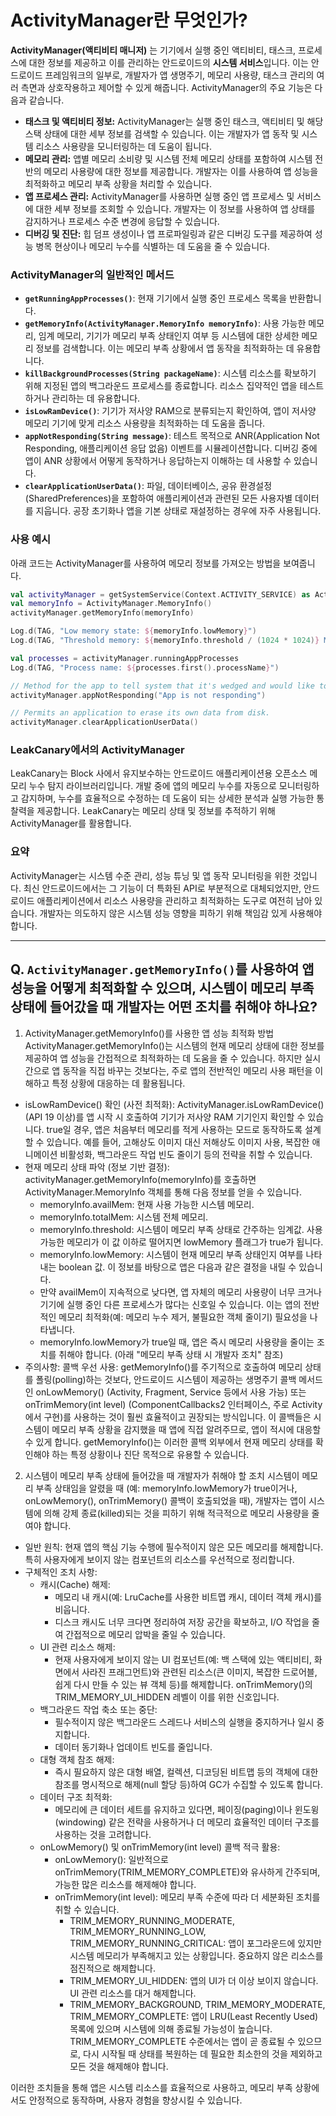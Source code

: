 # ActivityManager란 무엇인가?

**ActivityManager(액티비티 매니저)** 는 기기에서 실행 중인 액티비티, 태스크, 프로세스에 대한 정보를 제공하고 이를 관리하는 안드로이드의 **시스템 서비스**입니다. 이는 안드로이드 프레임워크의 일부로, 개발자가 앱 생명주기, 메모리 사용량, 태스크 관리의 여러 측면과 상호작용하고 제어할 수 있게 해줍니다. ActivityManager의 주요 기능은 다음과 같습니다.

* **태스크 및 액티비티 정보:** ActivityManager는 실행 중인 태스크, 액티비티 및 해당 스택 상태에 대한 세부 정보를 검색할 수 있습니다. 이는 개발자가 앱 동작 및 시스템 리소스 사용량을 모니터링하는 데 도움이 됩니다.
* **메모리 관리:** 앱별 메모리 소비량 및 시스템 전체 메모리 상태를 포함하여 시스템 전반의 메모리 사용량에 대한 정보를 제공합니다. 개발자는 이를 사용하여 앱 성능을 최적화하고 메모리 부족 상황을 처리할 수 있습니다.
* **앱 프로세스 관리:** ActivityManager를 사용하면 실행 중인 앱 프로세스 및 서비스에 대한 세부 정보를 조회할 수 있습니다. 개발자는 이 정보를 사용하여 앱 상태를 감지하거나 프로세스 수준 변경에 응답할 수 있습니다.
* **디버깅 및 진단:** 힙 덤프 생성이나 앱 프로파일링과 같은 디버깅 도구를 제공하여 성능 병목 현상이나 메모리 누수를 식별하는 데 도움을 줄 수 있습니다.

### ActivityManager의 일반적인 메서드

* **`getRunningAppProcesses()`**: 현재 기기에서 실행 중인 프로세스 목록을 반환합니다.
* **`getMemoryInfo(ActivityManager.MemoryInfo memoryInfo)`**: 사용 가능한 메모리, 임계 메모리, 기기가 메모리 부족 상태인지 여부 등 시스템에 대한 상세한 메모리 정보를 검색합니다. 이는 메모리 부족 상황에서 앱 동작을 최적화하는 데 유용합니다.
* **`killBackgroundProcesses(String packageName)`**: 시스템 리소스를 확보하기 위해 지정된 앱의 백그라운드 프로세스를 종료합니다. 리소스 집약적인 앱을 테스트하거나 관리하는 데 유용합니다.
* **`isLowRamDevice()`**: 기기가 저사양 RAM으로 분류되는지 확인하여, 앱이 저사양 메모리 기기에 맞게 리소스 사용량을 최적화하는 데 도움을 줍니다.
* **`appNotResponding(String message)`**: 테스트 목적으로 ANR(Application Not Responding, 애플리케이션 응답 없음) 이벤트를 시뮬레이션합니다. 디버깅 중에 앱이 ANR 상황에서 어떻게 동작하거나 응답하는지 이해하는 데 사용할 수 있습니다.
* **`clearApplicationUserData()`**: 파일, 데이터베이스, 공유 환경설정(SharedPreferences)을 포함하여 애플리케이션과 관련된 모든 사용자별 데이터를 지웁니다. 공장 초기화나 앱을 기본 상태로 재설정하는 경우에 자주 사용됩니다.

### 사용 예시

아래 코드는 ActivityManager를 사용하여 메모리 정보를 가져오는 방법을 보여줍니다.

```kotlin
val activityManager = getSystemService(Context.ACTIVITY_SERVICE) as ActivityManager
val memoryInfo = ActivityManager.MemoryInfo()
activityManager.getMemoryInfo(memoryInfo)

Log.d(TAG, "Low memory state: ${memoryInfo.lowMemory}")
Log.d(TAG, "Threshold memory: ${memoryInfo.threshold / (1024 * 1024)} MB")

val processes = activityManager.runningAppProcesses
Log.d(TAG, "Process name: ${processes.first().processName}")

// Method for the app to tell system that it's wedged and would like to trigger an ANR.
activityManager.appNotResponding("App is not responding")

// Permits an application to erase its own data from disk.
activityManager.clearApplicationUserData()
```

### LeakCanary에서의 ActivityManager

LeakCanary는 Block 사에서 유지보수하는 안드로이드 애플리케이션용 오픈소스 메모리 누수 탐지 라이브러리입니다. 개발 중에 앱의 메모리 누수를 자동으로 모니터링하고 감지하며, 누수를 효율적으로 수정하는 데 도움이 되는 상세한 분석과 실행 가능한 통찰력을 제공합니다. LeakCanary는 메모리 상태 및 정보를 추적하기 위해 ActivityManager를 활용합니다.

### 요약

ActivityManager는 시스템 수준 관리, 성능 튜닝 및 앱 동작 모니터링을 위한 것입니다. 최신 안드로이드에서는 그 기능이 더 특화된 API로 부분적으로 대체되었지만, 안드로이드 애플리케이션에서 리소스 사용량을 관리하고 최적화하는 도구로 여전히 남아 있습니다. 개발자는 의도하지 않은 시스템 성능 영향을 피하기 위해 책임감 있게 사용해야 합니다.

---

## Q. `ActivityManager.getMemoryInfo()`를 사용하여 앱 성능을 어떻게 최적화할 수 있으며, 시스템이 메모리 부족 상태에 들어갔을 때 개발자는 어떤 조치를 취해야 하나요?

1. ActivityManager.getMemoryInfo()를 사용한 앱 성능 최적화 방법
ActivityManager.getMemoryInfo()는 시스템의 현재 메모리 상태에 대한 정보를 제공하여 앱 성능을 간접적으로 최적화하는 데 도움을 줄 수 있습니다. 하지만 실시간으로 앱 동작을 직접 바꾸는 것보다는, 주로 앱의 전반적인 메모리 사용 패턴을 이해하고 특정 상황에 대응하는 데 활용됩니다.
 * isLowRamDevice() 확인 (사전 최적화):
   ActivityManager.isLowRamDevice() (API 19 이상)를 앱 시작 시 호출하여 기기가 저사양 RAM 기기인지 확인할 수 있습니다. true일 경우, 앱은 처음부터 메모리를 적게 사용하는 모드로 동작하도록 설계할 수 있습니다. 예를 들어, 고해상도 이미지 대신 저해상도 이미지 사용, 복잡한 애니메이션 비활성화, 백그라운드 작업 빈도 줄이기 등의 전략을 취할 수 있습니다.
 * 현재 메모리 상태 파악 (정보 기반 결정):
   activityManager.getMemoryInfo(memoryInfo)를 호출하면 ActivityManager.MemoryInfo 객체를 통해 다음 정보를 얻을 수 있습니다.
   * memoryInfo.availMem: 현재 사용 가능한 시스템 메모리.
   * memoryInfo.totalMem: 시스템 전체 메모리.
   * memoryInfo.threshold: 시스템이 메모리 부족 상태로 간주하는 임계값. 사용 가능한 메모리가 이 값 이하로 떨어지면 lowMemory 플래그가 true가 됩니다.
   * memoryInfo.lowMemory: 시스템이 현재 메모리 부족 상태인지 여부를 나타내는 boolean 값.
   이 정보를 바탕으로 앱은 다음과 같은 결정을 내릴 수 있습니다.
   * 만약 availMem이 지속적으로 낮다면, 앱 자체의 메모리 사용량이 너무 크거나 기기에 실행 중인 다른 프로세스가 많다는 신호일 수 있습니다. 이는 앱의 전반적인 메모리 최적화(예: 메모리 누수 제거, 불필요한 객체 줄이기) 필요성을 나타냅니다.
   * memoryInfo.lowMemory가 true일 때, 앱은 즉시 메모리 사용량을 줄이는 조치를 취해야 합니다. (아래 "메모리 부족 상태 시 개발자 조치" 참조)
 * 주의사항: 콜백 우선 사용:
   getMemoryInfo()를 주기적으로 호출하여 메모리 상태를 폴링(polling)하는 것보다, 안드로이드 시스템이 제공하는 생명주기 콜백 메서드인 onLowMemory() (Activity, Fragment, Service 등에서 사용 가능) 또는 onTrimMemory(int level) (ComponentCallbacks2 인터페이스, 주로 Activity에서 구현)를 사용하는 것이 훨씬 효율적이고 권장되는 방식입니다. 이 콜백들은 시스템이 메모리 부족 상황을 감지했을 때 앱에 직접 알려주므로, 앱이 적시에 대응할 수 있게 합니다. getMemoryInfo()는 이러한 콜백 외부에서 현재 메모리 상태를 확인해야 하는 특정 상황이나 진단 목적으로 유용할 수 있습니다.

2. 시스템이 메모리 부족 상태에 들어갔을 때 개발자가 취해야 할 조치
시스템이 메모리 부족 상태임을 알렸을 때 (예: memoryInfo.lowMemory가 true이거나, onLowMemory(), onTrimMemory() 콜백이 호출되었을 때), 개발자는 앱이 시스템에 의해 강제 종료(killed)되는 것을 피하기 위해 적극적으로 메모리 사용량을 줄여야 합니다.
 * 일반 원칙: 현재 앱의 핵심 기능 수행에 필수적이지 않은 모든 메모리를 해제합니다. 특히 사용자에게 보이지 않는 컴포넌트의 리소스를 우선적으로 정리합니다.
 * 구체적인 조치 사항:
   * 캐시(Cache) 해제:
     * 메모리 내 캐시(예: LruCache를 사용한 비트맵 캐시, 데이터 객체 캐시)를 비웁니다.
     * 디스크 캐시도 너무 크다면 정리하여 저장 공간을 확보하고, I/O 작업을 줄여 간접적으로 메모리 압박을 줄일 수 있습니다.
   * UI 관련 리소스 해제:
     * 현재 사용자에게 보이지 않는 UI 컴포넌트(예: 백 스택에 있는 액티비티, 화면에서 사라진 프래그먼트)와 관련된 리소스(큰 이미지, 복잡한 드로어블, 쉽게 다시 만들 수 있는 뷰 객체 등)를 해제합니다. onTrimMemory()의 TRIM_MEMORY_UI_HIDDEN 레벨이 이를 위한 신호입니다.
   * 백그라운드 작업 축소 또는 중단:
     * 필수적이지 않은 백그라운드 스레드나 서비스의 실행을 중지하거나 일시 중지합니다.
     * 데이터 동기화나 업데이트 빈도를 줄입니다.
   * 대형 객체 참조 해제:
     * 즉시 필요하지 않은 대형 배열, 컬렉션, 디코딩된 비트맵 등의 객체에 대한 참조를 명시적으로 해제(null 할당 등)하여 GC가 수집할 수 있도록 합니다.
   * 데이터 구조 최적화:
     * 메모리에 큰 데이터 세트를 유지하고 있다면, 페이징(paging)이나 윈도윙(windowing) 같은 전략을 사용하거나 더 메모리 효율적인 데이터 구조를 사용하는 것을 고려합니다.
   * onLowMemory() 및 onTrimMemory(int level) 콜백 적극 활용:
     * onLowMemory(): 일반적으로 onTrimMemory(TRIM_MEMORY_COMPLETE)와 유사하게 간주되며, 가능한 많은 리소스를 해제해야 합니다.
     * onTrimMemory(int level): 메모리 부족 수준에 따라 더 세분화된 조치를 취할 수 있습니다.
       * TRIM_MEMORY_RUNNING_MODERATE, TRIM_MEMORY_RUNNING_LOW, TRIM_MEMORY_RUNNING_CRITICAL: 앱이 포그라운드에 있지만 시스템 메모리가 부족해지고 있는 상황입니다. 중요하지 않은 리소스를 점진적으로 해제합니다.
       * TRIM_MEMORY_UI_HIDDEN: 앱의 UI가 더 이상 보이지 않습니다. UI 관련 리소스를 대거 해제합니다.
       * TRIM_MEMORY_BACKGROUND, TRIM_MEMORY_MODERATE, TRIM_MEMORY_COMPLETE: 앱이 LRU(Least Recently Used) 목록에 있으며 시스템에 의해 종료될 가능성이 높습니다. TRIM_MEMORY_COMPLETE 수준에서는 앱이 곧 종료될 수 있으므로, 다시 시작될 때 상태를 복원하는 데 필요한 최소한의 것을 제외하고 모든 것을 해제해야 합니다.

이러한 조치들을 통해 앱은 시스템 리소스를 효율적으로 사용하고, 메모리 부족 상황에서도 안정적으로 동작하며, 사용자 경험을 향상시킬 수 있습니다.

